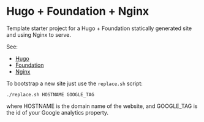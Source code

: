 
# Hugo + Foundation + Nginx

Template starter project for a Hugo + Foundation statically generated site and using Nginx to serve.

See: 
 * [Hugo](http://gohugo.io/)
 * [Foundation](http://foundation.zurb.com/)
 * [Nginx](http://nginx.org/en/docs/)


To bootstrap a new site just use the `replace.sh` script:

    ./replace.sh HOSTNAME GOOGLE_TAG

where HOSTNAME is the domain name of the website, and GOOGLE_TAG is the id of your Google analytics property.
